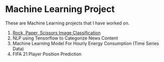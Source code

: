 # Machine Learning Project
These are Machine Learning projects that I have worked on.
1. [Rock, Paper, Scissors Image Classification](https://github.com/madityarafip/My-Machine-Learning/tree/main/ML-Projects/RPS-Classification) 
2. NLP using Tensorflow to Categorize News Content
3. Machine Learning Model For Hourly Energy Consumption (Time Series Data)
4. FIFA 21 Player Position Prediction
